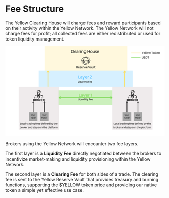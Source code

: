 # Fee Structure

The Yellow Clearing House will charge fees and reward participants based on their activity within the Yellow Network. The Yellow Network will not charge fees for profit; all collected fees are either redistributed or used for token liquidity management.

![](<../../.gitbook/assets/YN Fee Distribution (11).png>)

Brokers using the Yellow Network will encounter two fee layers.

The first layer is a **Liquidity Fee** directly negotiated between the brokers to incentivize market-making and liquidity provisioning within the Yellow Network.

The second layer is a **Clearing Fee** for both sides of a trade. The clearing fee is sent to the Yellow Reserve Vault that provides treasury and burning functions, supporting the $YELLOW token price and providing our native token a simple yet effective use case.
